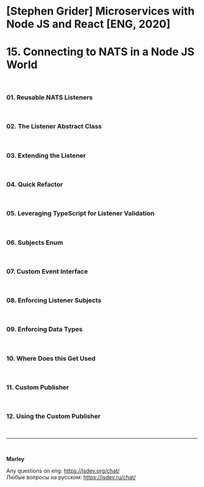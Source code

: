 # [Stephen Grider] Microservices with Node JS and React [ENG, 2020]

# 15. Connecting to NATS in a Node JS World

<br/>

### 01. Reusable NATS Listeners

<br/>

### 02. The Listener Abstract Class

<br/>

### 03. Extending the Listener

<br/>

### 04. Quick Refactor

<br/>

### 05. Leveraging TypeScript for Listener Validation

<br/>

### 06. Subjects Enum

<br/>

### 07. Custom Event Interface

<br/>

### 08. Enforcing Listener Subjects

<br/>

### 09. Enforcing Data Types

<br/>

### 10. Where Does this Get Used

<br/>

### 11. Custom Publisher

<br/>

### 12. Using the Custom Publisher

<br/>

---

<br/>

**Marley**

Any questions on eng: https://jsdev.org/chat/  
Любые вопросы на русском: https://jsdev.ru/chat/
